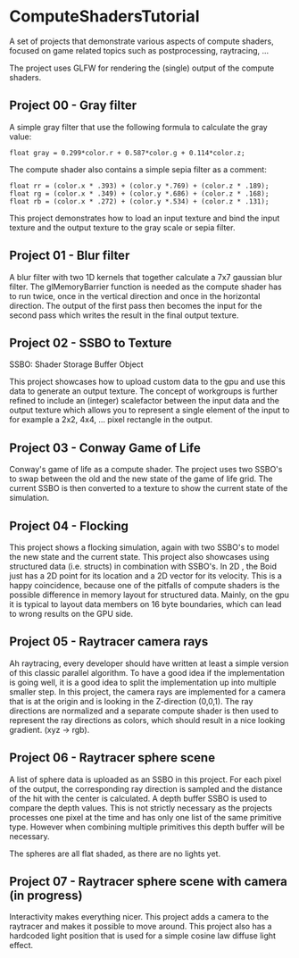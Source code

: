 # ComputeShadersTutorial
A set of projects that demonstrate various aspects of compute shaders, focused on game related topics such as postprocessing, raytracing, ...

The project uses GLFW for rendering the (single) output of the compute shaders. 

## Project 00 - Gray filter

A simple gray filter that use the following formula to calculate the gray value:

```
float gray = 0.299*color.r + 0.587*color.g + 0.114*color.z;
```
The compute shader also contains a simple sepia filter as a comment:

```
float rr = (color.x * .393) + (color.y *.769) + (color.z * .189);
float rg = (color.x * .349) + (color.y *.686) + (color.z * .168);
float rb = (color.x * .272) + (color.y *.534) + (color.z * .131);
```
This project demonstrates how to load an input texture and bind the input texture and the output texture to the gray scale or sepia filter.

## Project 01 - Blur filter

A blur filter with two 1D kernels that together calculate a 7x7 gaussian blur filter. The glMemoryBarrier function is needed as the compute shader has to
 run twice, once in the vertical direction and once in the horizontal direction. The output of the first pass then becomes the input for the second pass which
 writes the result in the final output texture.

## Project 02 - SSBO to Texture

SSBO: Shader Storage Buffer Object

This project showcases how to upload custom data to the gpu and use this data to generate an output texture. The concept of workgroups is further refined to include an 
(integer) scalefactor between the input data and the output texture which allows you to represent a single element of the input to for example a 2x2, 4x4, ... pixel rectangle in the output.

## Project 03 - Conway Game of Life

Conway's game of life as a compute shader. The project uses two SSBO's to swap between the old and the new state of the game of life grid. The current SSBO is then converted to a texture to
 show the current state of the simulation.

## Project 04 - Flocking

 This project shows a flocking simulation, again with two SSBO's to model the new state and the current state. This project also showcases using structured data (i.e. structs) in combination with
  SSBO's. In 2D , the Boid just has a 2D point for its location and a 2D vector for its velocity. This is a happy coincidence, because one of the pitfalls of compute shaders is the possible difference
  in memory layout for structured data. Mainly, on the gpu it is typical to layout data members on 16 byte boundaries, which can lead to wrong results on the GPU side.

## Project 05 - Raytracer camera rays

 Ah raytracing, every developer should have written at least a simple version of this classic parallel algorithm. To have a good idea if the implementation is going well, it is a good idea to split the implementation
  up into multiple smaller step. In this project, the camera rays are implemented for a camera that is at the origin and is looking in the Z-direction (0,0,1). The ray directions are normalized and a separate compute shader
   is then used to represent the ray directions as colors, which should result in a nice looking gradient. (xyz -> rgb).

## Project 06 - Raytracer sphere scene

A list of sphere data is uploaded as an SSBO in this project. For each pixel of the output, the corresponding ray direction is sampled and the distance of the hit with the center is calculated. A depth buffer SSBO is used
 to compare the depth values. This is not strictly necessary as the projects processes one pixel at the time and has only one list of the same primitive type. However when combining multiple primitives this depth buffer will be necessary. 

 The spheres are all flat shaded, as there are no lights yet.

 ## Project 07 - Raytracer sphere scene with camera (in progress)

 Interactivity makes everything nicer. This project adds a camera to the raytracer and makes it possible to move around. This project also has a hardcoded light position that is used for a simple cosine law diffuse light effect.
 
